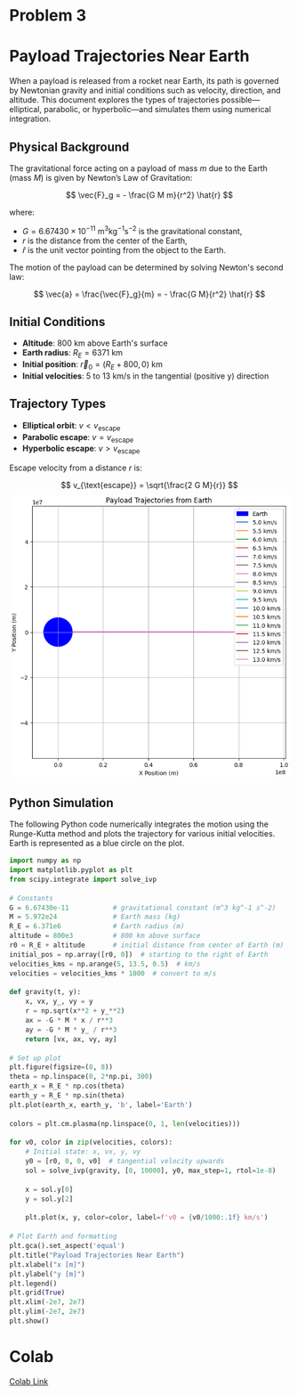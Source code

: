 # Problem 3
# Payload Trajectories Near Earth

When a payload is released from a rocket near Earth, its path is governed by Newtonian gravity and initial conditions such as velocity, direction, and altitude. This document explores the types of trajectories possible—elliptical, parabolic, or hyperbolic—and simulates them using numerical integration.

## Physical Background

The gravitational force acting on a payload of mass $m$ due to the Earth (mass $M$) is given by Newton’s Law of Gravitation:

$$
\vec{F}_g = - \frac{G M m}{r^2} \hat{r}
$$

where:
- $G = 6.67430 \times 10^{-11} \ \text{m}^3\text{kg}^{-1}\text{s}^{-2}$ is the gravitational constant,
- $r$ is the distance from the center of the Earth,
- $\hat{r}$ is the unit vector pointing from the object to the Earth.

The motion of the payload can be determined by solving Newton's second law:

$$
\vec{a} = \frac{\vec{F}_g}{m} = - \frac{G M}{r^2} \hat{r}
$$

## Initial Conditions

- **Altitude**: 800 km above Earth's surface
- **Earth radius**: $R_E = 6371$ km
- **Initial position**: $\vec{r}_0 = (R_E + 800, 0)$ km
- **Initial velocities**: 5 to 13 km/s in the tangential (positive y) direction

## Trajectory Types

- **Elliptical orbit**: $v < v_{\text{escape}}$
- **Parabolic escape**: $v = v_{\text{escape}}$
- **Hyperbolic escape**: $v > v_{\text{escape}}$

Escape velocity from a distance $r$ is:

$$
v_{\text{escape}} = \sqrt{\frac{2 G M}{r}}
$$
 ![alt text](image-8.png)

## Python Simulation

The following Python code numerically integrates the motion using the Runge-Kutta method and plots the trajectory for various initial velocities. Earth is represented as a blue circle on the plot.

```python
import numpy as np
import matplotlib.pyplot as plt
from scipy.integrate import solve_ivp

# Constants
G = 6.67430e-11           # gravitational constant (m^3 kg^-1 s^-2)
M = 5.972e24              # Earth mass (kg)
R_E = 6.371e6             # Earth radius (m)
altitude = 800e3          # 800 km above surface
r0 = R_E + altitude       # initial distance from center of Earth (m)
initial_pos = np.array([r0, 0])  # starting to the right of Earth
velocities_kms = np.arange(5, 13.5, 0.5)  # km/s
velocities = velocities_kms * 1000  # convert to m/s

def gravity(t, y):
    x, vx, y_, vy = y
    r = np.sqrt(x**2 + y_**2)
    ax = -G * M * x / r**3
    ay = -G * M * y_ / r**3
    return [vx, ax, vy, ay]

# Set up plot
plt.figure(figsize=(8, 8))
theta = np.linspace(0, 2*np.pi, 300)
earth_x = R_E * np.cos(theta)
earth_y = R_E * np.sin(theta)
plt.plot(earth_x, earth_y, 'b', label='Earth')

colors = plt.cm.plasma(np.linspace(0, 1, len(velocities)))

for v0, color in zip(velocities, colors):
    # Initial state: x, vx, y, vy
    y0 = [r0, 0, 0, v0]  # tangential velocity upwards
    sol = solve_ivp(gravity, [0, 10000], y0, max_step=1, rtol=1e-8)

    x = sol.y[0]
    y = sol.y[2]
    
    plt.plot(x, y, color=color, label=f'v0 = {v0/1000:.1f} km/s')

# Plot Earth and formatting
plt.gca().set_aspect('equal')
plt.title("Payload Trajectories Near Earth")
plt.xlabel("x [m]")
plt.ylabel("y [m]")
plt.legend()
plt.grid(True)
plt.xlim(-2e7, 2e7)
plt.ylim(-2e7, 2e7)
plt.show()
```
# Colab #
[Colab Link](https://colab.research.google.com/drive/1UPn6MBFrlmQp4cqLCaJ4XPxoa8Iq_RWj?usp=sharing)